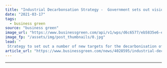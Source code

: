 ```yaml
---
title: "Industrial Decarbonsation Strategy -  Government sets out vision for decarbonising heavy industry"
date: "2021-03-17"
tags: 
  - business green
source: "business green"
image_url: "https://www.businessgreen.com/api/v1/wps/d6c6577/eb5835e6-e25e-48b4-b19b-e0aa19c0d6c5/9/Saltend-Chemicals-Park-px-Group-185x114.jpg"
image_fp: "/assets/img/post_thumbnails/0.jpg"
lead: "
 Strategy to set out a number of new targets for the decarbonisation of industry, as government confirms details of nine projects to be awarded funding through Industrial Decarbonisation Challenge - but opposition warns plans lack necessary ambition..."
article_url: "https://www.businessgreen.com/news/4028595/industrial-decarbonsation-strategy-government-sets-vision-decarbonising-heavy-industry"
---
```


---
